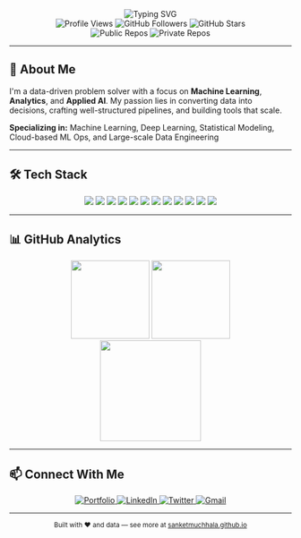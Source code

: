<div align="center">
  <img src="https://readme-typing-svg.herokuapp.com?font=Fira+Code&weight=500&size=28&pause=1000&color=4F8CC9&center=true&vCenter=true&width=500&lines=Hello%2C+I'm+Sanket+Muchhala;Data+Science+Master's+Student;ML+%7C+AI+%7C+Analytics+Enthusiast" alt="Typing SVG" />
</div>

<div align="center">
  <img src="https://komarev.com/ghpvc/?username=sanketmuchhala&style=flat-square&color=blue" alt="Profile Views" />
  <img src="https://img.shields.io/github/followers/sanketmuchhala?label=Followers&style=flat-square&color=green" alt="GitHub Followers" />
  <img src="https://img.shields.io/github/stars/sanketmuchhala?label=Stars&style=flat-square&color=yellow" alt="GitHub Stars" />
</div>

<div align="center">
  <img src="https://img.shields.io/github/repos/sanketmuchhala?label=Public%20Repos&style=flat-square&color=orange" alt="Public Repos" />
  <img src="https://img.shields.io/github/repos/sanketmuchhala?label=Private%20Repos&style=flat-square&color=red" alt="Private Repos" />
</div>

---

## 🚀 About Me

I'm a data-driven problem solver with a focus on **Machine Learning**, **Analytics**, and **Applied AI**. My passion lies in converting data into decisions, crafting well-structured pipelines, and building tools that scale.

**Specializing in:** Machine Learning, Deep Learning, Statistical Modeling, Cloud-based ML Ops, and Large-scale Data Engineering

---

## 🛠️ Tech Stack

<div align="center">
  <img src="https://img.shields.io/badge/Python-FFD43B?style=for-the-badge&logo=python&logoColor=black"/>
  <img src="https://img.shields.io/badge/R-276DC3?style=for-the-badge&logo=r&logoColor=white"/>
  <img src="https://img.shields.io/badge/Java-ED8B00?style=for-the-badge&logo=java&logoColor=white"/>
  <img src="https://img.shields.io/badge/JavaScript-F7DF1E?style=for-the-badge&logo=javascript&logoColor=black"/>
  <img src="https://img.shields.io/badge/Django-092E20?style=for-the-badge&logo=django&logoColor=white"/>
  <img src="https://img.shields.io/badge/Flask-000000?style=for-the-badge&logo=flask&logoColor=white"/>
  <img src="https://img.shields.io/badge/TensorFlow-FF6F00?style=for-the-badge&logo=tensorflow&logoColor=white"/>
  <img src="https://img.shields.io/badge/PyTorch-EE4C2C?style=for-the-badge&logo=pytorch&logoColor=white"/>
  <img src="https://img.shields.io/badge/PostgreSQL-4169E1?style=for-the-badge&logo=postgresql&logoColor=white"/>
  <img src="https://img.shields.io/badge/AWS-232F3E?style=for-the-badge&logo=amazon-aws&logoColor=white"/>
  <img src="https://img.shields.io/badge/Docker-2496ED?style=for-the-badge&logo=docker&logoColor=white"/>
  <img src="https://img.shields.io/badge/Git-F05033?style=for-the-badge&logo=git&logoColor=white"/>
</div>

---

## 📊 GitHub Analytics

<div align="center">
  <img src="https://github-readme-stats.vercel.app/api?username=sanketmuchhala&show_icons=true&theme=tokyonight&count_private=true&include_all_commits=true&hide=contribs,issues" height="140em" />
  <img src="https://github-readme-stats.vercel.app/api/top-langs/?username=sanketmuchhala&layout=compact&theme=tokyonight&langs_count=6&hide=html,css,scss" height="140em"/>
</div>

<div align="center">
  <img src="https://github-readme-activity-graph.vercel.app/graph?username=sanketmuchhala&theme=tokyo-night&hide_border=true&area=true&area_color=4F8CC9" height="180em" />
</div>

---

## 📫 Connect With Me

<div align="center">
  <a href="https://sanketmuchhala.github.io" target="_blank">
    <img src="https://img.shields.io/badge/Portfolio-000000?style=for-the-badge&logo=About.me&logoColor=white" alt="Portfolio"/>
  </a>
  <a href="https://www.linkedin.com/in/sanketmuchhala/" target="_blank">
    <img src="https://img.shields.io/badge/LinkedIn-0A66C2?style=for-the-badge&logo=linkedin&logoColor=white" alt="LinkedIn"/>
  </a>
  <a href="https://twitter.com/sanketmuchhala" target="_blank">
    <img src="https://img.shields.io/badge/Twitter-1DA1F2?style=for-the-badge&logo=twitter&logoColor=white" alt="Twitter"/>
  </a>
  <a href="mailto:sanketmuchhala@gmail.com">
    <img src="https://img.shields.io/badge/Gmail-D14836?style=for-the-badge&logo=gmail&logoColor=white" alt="Gmail"/>
  </a>
</div>

---

<div align="center">
  <sub>Built with ❤️ and data — see more at <a href="https://sanketmuchhala.github.io" target="_blank">sanketmuchhala.github.io</a></sub>
</div>
